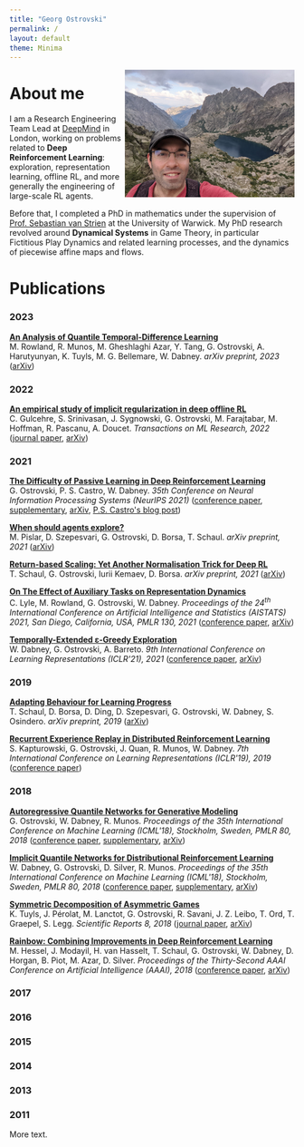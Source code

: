 ```yaml
---
title: "Georg Ostrovski"
permalink: /
layout: default
theme: Minima
---
```


<img src="data/pic2.jpg" alt="Me" width="300" height="225" align="right">

# About me

I am a Research Engineering Team Lead at [DeepMind](http://deepmind.com/) in London,
working on problems related to **Deep Reinforcement Learning**:
exploration, representation learning, offline RL, and more generally
the engineering of large-scale RL agents.

Before that, I completed a PhD in mathematics under the supervision of
[Prof. Sebastian van Strien](http://www2.imperial.ac.uk/~svanstri/) at the University of Warwick.
My PhD research revolved around **Dynamical Systems** in Game Theory, in particular
Fictitious Play Dynamics and related learning processes, and the dynamics of piecewise affine maps and flows.


# Publications

### 2023

**[An Analysis of Quantile Temporal-Difference Learning](https://arxiv.org/pdf/2301.04462.pdf)** <br>
M. Rowland, R. Munos, M. Gheshlaghi Azar, Y. Tang, G. Ostrovski, A. Harutyunyan, K. Tuyls, M. G. Bellemare, W. Dabney.
*arXiv preprint, 2023*
([arXiv](https://arxiv.org/abs/2301.04462))

### 2022

**[An empirical study of implicit regularization in deep offline RL](https://openreview.net/pdf?id=HFfJWx60IT)** <br>
C. Gulcehre, S. Srinivasan, J. Sygnowski, G. Ostrovski, M. Farajtabar, M. Hoffman, R. Pascanu, A. Doucet.
*Transactions on ML Research, 2022*
([journal paper](https://openreview.net/pdf?id=HFfJWx60IT),
 [arXiv](https://arxiv.org/abs/2207.02099))

### 2021

**[The Difficulty of Passive Learning in Deep Reinforcement
Learning](https://proceedings.neurips.cc/paper/2021/file/c3e0c62ee91db8dc7382bde7419bb573-Paper.pdf)** <br>
G. Ostrovski, P. S. Castro, W. Dabney.
*35th Conference on Neural Information Processing Systems (NeurIPS 2021)*
([conference paper](https://proceedings.neurips.cc/paper/2021/file/c3e0c62ee91db8dc7382bde7419bb573-Paper.pdf),
 [supplementary](https://proceedings.neurips.cc/paper/2021/file/c3e0c62ee91db8dc7382bde7419bb573-Supplemental.pdf),
 [arXiv](https://arxiv.org/abs/2110.14020),
 [P.S. Castro's blog post](https://psc-g.github.io/posts/research/rl/tandem/))

**[When should agents explore?](https://arxiv.org/pdf/2108.11811.pdf)** <br>
M. Pislar, D. Szepesvari, G. Ostrovski, D. Borsa, T. Schaul.
*arXiv preprint, 2021*
([arXiv](https://arxiv.org/abs/2108.11811))

**[Return-based Scaling: Yet Another Normalisation Trick for Deep RL](https://arxiv.org/pdf/2105.05347.pdf)** <br>
T. Schaul, G. Ostrovski, Iurii Kemaev, D. Borsa.
*arXiv preprint, 2021*
([arXiv](https://arxiv.org/abs/2105.05347))

**[On The Effect of Auxiliary Tasks on Representation Dynamics](https://arxiv.org/pdf/2102.13089.pdf)** <br>
C. Lyle, M. Rowland, G. Ostrovski, W. Dabney.
*Proceedings of the 24<sup>th</sup> International Conference on Artificial Intelligence and Statistics (AISTATS) 2021, San Diego, California, USA, PMLR 130, 2021*
([conference paper](http://proceedings.mlr.press/v130/lyle21a/lyle21a.pdf),
 [arXiv](https://arxiv.org/abs/2102.13089))

**[Temporally-Extended ε-Greedy Exploration](https://openreview.net/pdf?id=ONBPHFZ7zG4)** <br>
W. Dabney, G. Ostrovski, A. Barreto.
*9th International Conference on Learning Representations (ICLR'21), 2021*
([conference paper](https://openreview.net/forum?id=ONBPHFZ7zG4),
 [arXiv](https://arxiv.org/abs/2006.01782))

### 2019

**[Adapting Behaviour for Learning Progress](https://arxiv.org/abs/1912.06910)** <br>
T. Schaul, D. Borsa, D. Ding, D. Szepesvari, G. Ostrovski, W. Dabney, S. Osindero.
*arXiv preprint, 2019*
([arXiv](https://arxiv.org/abs/1912.06910))

**[Recurrent Experience Replay in Distributed Reinforcement Learning](https://openreview.net/pdf?id=r1lyTjAqYX)** <br>
S. Kapturowski, G. Ostrovski, J. Quan, R. Munos, W. Dabney.
*7th International Conference on Learning Representations (ICLR'19), 2019*
([conference paper](https://openreview.net/forum?id=r1lyTjAqYX))

### 2018

**[Autoregressive Quantile Networks for Generative Modeling](https://arxiv.org/pdf/1806.05575.pdf)** <br>
G. Ostrovski, W. Dabney, R. Munos.
*Proceedings of the 35th International Conference on Machine Learning (ICML'18), Stockholm, Sweden, PMLR 80, 2018*
([conference paper](http://proceedings.mlr.press/v80/ostrovski18a/ostrovski18a.pdf),
 [supplementary](http://proceedings.mlr.press/v80/ostrovski18a/ostrovski18a-supp.pdf),
 [arXiv](https://arxiv.org/abs/1806.05575))

**[Implicit Quantile Networks for Distributional Reinforcement Learning](https://arxiv.org/pdf/1806.06923.pdf)** <br>
W. Dabney, G. Ostrovski, D. Silver, R. Munos.
*Proceedings of the 35th International Conference on Machine Learning (ICML'18), Stockholm, Sweden, PMLR 80, 2018*
([conference paper](http://proceedings.mlr.press/v80/dabney18a/dabney18a.pdf),
 [supplementary](http://proceedings.mlr.press/v80/dabney18a/dabney18a-supp.pdf),
 [arXiv](https://arxiv.org/abs/1806.06923))

**[Symmetric Decomposition of Asymmetric Games](https://www.nature.com/articles/s41598-018-19194-4.pdf)** <br>
K. Tuyls, J. Pérolat, M. Lanctot, G. Ostrovski, R. Savani, J. Z. Leibo, T. Ord, T. Graepel, S. Legg.
*Scientific Reports 8, 2018*
([journal paper](https://www.nature.com/articles/s41598-018-19194-4),
 [arXiv](https://arxiv.org/abs/1711.05074))

**[Rainbow: Combining Improvements in Deep Reinforcement Learning](https://arxiv.org/pdf/1710.02298.pdf)** <br>
M. Hessel, J. Modayil, H. van Hasselt, T. Schaul, G. Ostrovski, W. Dabney, D. Horgan, B. Piot, M. Azar, D. Silver.
*Proceedings of the Thirty-Second AAAI Conference on Artificial Intelligence (AAAI), 2018*
([conference paper](http://aaai.org/ocs/index.php/AAAI/AAAI18/paper/view/17204/16680),
 [arXiv](https://arxiv.org/abs/1710.02298))

### 2017

### 2016

### 2015

### 2014

### 2013

### 2011

More text.
